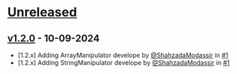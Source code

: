 
# [Unreleased](https://github.com/lazervel/data/compare/v1.0.3...v1.1.0)
## [v1.2.0](https://github.com/lazervel/data/compare/v1.0.3...v1.1.0) - 10-09-2024

- [1.2.x] Adding ArrayManipulator develope by [@ShahzadaModassir](https://github.com/shahzadamodassir) in [#1](https://github.com/lazervel/data/pull/1)
- [1.2.x] Adding StringManipulator develope by [@ShahzadaModassir](https://github.com/shahzadamodassir) in [#1](https://github.com/lazervel/data/pull/1)